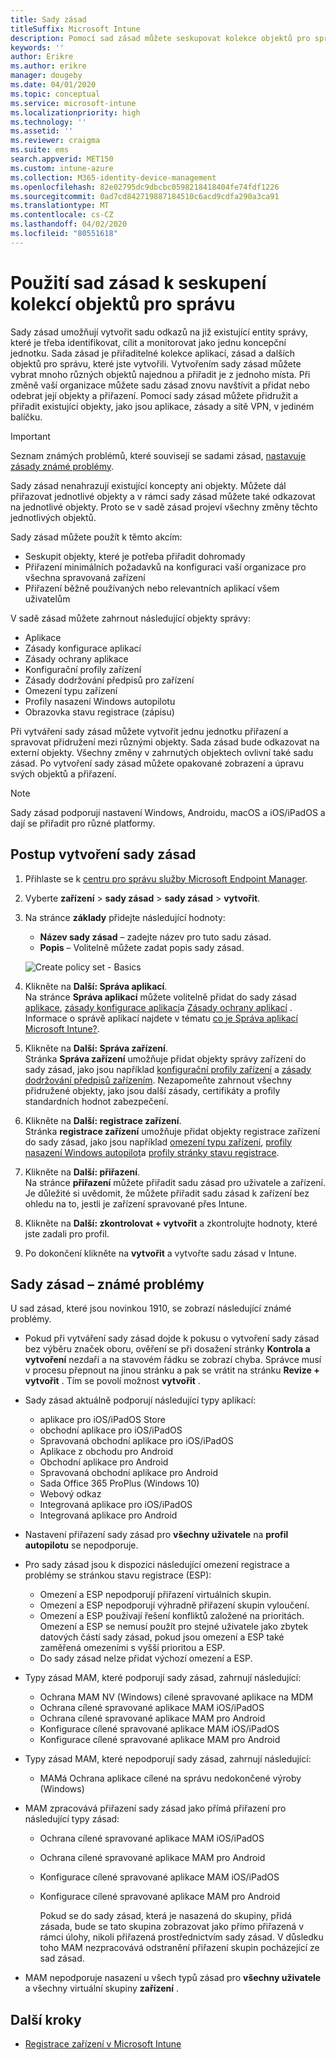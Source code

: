 ```yaml
---
title: Sady zásad
titleSuffix: Microsoft Intune
description: Pomocí sad zásad můžete seskupovat kolekce objektů pro správu v Microsoft Intune.
keywords: ''
author: Erikre
ms.author: erikre
manager: dougeby
ms.date: 04/01/2020
ms.topic: conceptual
ms.service: microsoft-intune
ms.localizationpriority: high
ms.technology: ''
ms.assetid: ''
ms.reviewer: craigma
ms.suite: ems
search.appverid: MET150
ms.custom: intune-azure
ms.collection: M365-identity-device-management
ms.openlocfilehash: 82e02795dc9dbcbc0598218418404fe74fdf1226
ms.sourcegitcommit: 0ad7cd842719887184510c6acd9cdfa290a3ca91
ms.translationtype: MT
ms.contentlocale: cs-CZ
ms.lasthandoff: 04/02/2020
ms.locfileid: "80551618"
---
```

# <a name="use-policy-sets-to-group-collections-of-management-objects"></a>Použití sad zásad k seskupení kolekcí objektů pro správu

Sady zásad umožňují vytvořit sadu odkazů na již existující entity správy, které je třeba identifikovat, cílit a monitorovat jako jednu koncepční jednotku. Sada zásad je přiřaditelné kolekce aplikací, zásad a dalších objektů pro správu, které jste vytvořili. Vytvořením sady zásad můžete vybrat mnoho různých objektů najednou a přiřadit je z jednoho místa. Při změně vaší organizace můžete sadu zásad znovu navštívit a přidat nebo odebrat její objekty a přiřazení. Pomocí sady zásad můžete přidružit a přiřadit existující objekty, jako jsou aplikace, zásady a sítě VPN, v jediném balíčku. 

> [!IMPORTANT]
> Seznam známých problémů, které souvisejí se sadami zásad, [nastavuje zásady známé problémy](policy-sets.md#policy-sets-known-issues).

Sady zásad nenahrazují existující koncepty ani objekty. Můžete dál přiřazovat jednotlivé objekty a v rámci sady zásad můžete také odkazovat na jednotlivé objekty. Proto se v sadě zásad projeví všechny změny těchto jednotlivých objektů.

Sady zásad můžete použít k těmto akcím:

- Seskupit objekty, které je potřeba přiřadit dohromady
- Přiřazení minimálních požadavků na konfiguraci vaší organizace pro všechna spravovaná zařízení
- Přiřazení běžně používaných nebo relevantních aplikací všem uživatelům

V sadě zásad můžete zahrnout následující objekty správy:

- Aplikace
- Zásady konfigurace aplikací
- Zásady ochrany aplikace
- Konfigurační profily zařízení
- Zásady dodržování předpisů pro zařízení
- Omezení typu zařízení
- Profily nasazení Windows autopilotu
- Obrazovka stavu registrace (zápisu)

Při vytváření sady zásad můžete vytvořit jednu jednotku přiřazení a spravovat přidružení mezi různými objekty. Sada zásad bude odkazovat na externí objekty. Všechny změny v zahrnutých objektech ovlivní také sadu zásad. Po vytvoření sady zásad můžete opakované zobrazení a úpravu svých objektů a přiřazení. 

> [!NOTE]
> Sady zásad podporují nastavení Windows, Androidu, macOS a iOS/iPadOS a dají se přiřadit pro různé platformy.

## <a name="how-to-create-a-policy-set"></a>Postup vytvoření sady zásad

1. Přihlaste se k [centru pro správu služby Microsoft Endpoint Manager](https://go.microsoft.com/fwlink/?linkid=2109431).
2. Vyberte **zařízení** > **sady zásad** > **sady zásad** > **vytvořit**.
3. Na stránce **základy** přidejte následující hodnoty:
    - **Název sady zásad** – zadejte název pro tuto sadu zásad.
    - **Popis** – Volitelně můžete zadat popis sady zásad.
   <p>
      <img alt="Create policy set - Basics" src="./media/policy-sets/policy-sets-01.png">

4. Klikněte na **Další: Správa aplikací**.<br>
   Na stránce **Správa aplikací** můžete volitelně přidat do sady zásad [aplikace](../apps/apps-add.md), [zásady konfigurace aplikací](../apps/app-configuration-policies-overview.md)a [Zásady ochrany aplikací](../apps/app-protection-policy.md) . Informace o správě aplikací najdete v tématu [co je Správa aplikací Microsoft Intune?](../apps/app-management.md).
5. Klikněte na **Další: Správa zařízení**.<br>
   Stránka **Správa zařízení** umožňuje přidat objekty správy zařízení do sady zásad, jako jsou například [konfigurační profily zařízení](../configuration/device-profiles.md) a [zásady dodržování předpisů zařízením](../protect/device-compliance-get-started.md). Nezapomeňte zahrnout všechny přidružené objekty, jako jsou další zásady, certifikáty a profily standardních hodnot zabezpečení.
6. Klikněte na **Další: registrace zařízení**.<br>
   Stránka **registrace zařízení** umožňuje přidat objekty registrace zařízení do sady zásad, jako jsou například [omezení typu zařízení](../enrollment/enrollment-restrictions-set.md), [profily nasazení Windows autopilot](../enrollment/enrollment-autopilot.md)a [profily stránky stavu registrace](../enrollment/windows-enrollment-status.md).
7. Klikněte na **Další: přiřazení**.<br>
   Na stránce **přiřazení** můžete přiřadit sadu zásad pro uživatele a zařízení. Je důležité si uvědomit, že můžete přiřadit sadu zásad k zařízení bez ohledu na to, jestli je zařízení spravované přes Intune.
8. Klikněte na **Další: zkontrolovat + vytvořit** a zkontrolujte hodnoty, které jste zadali pro profil.
9. Po dokončení klikněte na **vytvořit** a vytvořte sadu zásad v Intune.

## <a name="policy-sets-known-issues"></a>Sady zásad – známé problémy

U sad zásad, které jsou novinkou 1910, se zobrazí následující známé problémy.

- Pokud při vytváření sady zásad dojde k pokusu o vytvoření sady zásad bez výběru značek oboru, ověření se při dosažení stránky **Kontrola a vytvoření** nezdaří a na stavovém řádku se zobrazí chyba. Správce musí v procesu přepnout na jinou stránku a pak se vrátit na stránku **Revize + vytvořit** . Tím se povolí možnost **vytvořit** .  

- Sady zásad aktuálně podporují následující typy aplikací:
  - aplikace pro iOS/iPadOS Store
  - obchodní aplikace pro iOS/iPadOS
  - Spravovaná obchodní aplikace pro iOS/iPadOS
  - Aplikace z obchodu pro Android
  - Obchodní aplikace pro Android
  - Spravovaná obchodní aplikace pro Android
  - Sada Office 365 ProPlus (Windows 10)
  - Webový odkaz
  - Integrovaná aplikace pro iOS/iPadOS
  - Integrovaná aplikace pro Android

- Nastavení přiřazení sady zásad pro **všechny uživatele** na **profil autopilotu** se nepodporuje.

- Pro sady zásad jsou k dispozici následující omezení registrace a problémy se stránkou stavu registrace (ESP):
  - Omezení a ESP nepodporují přiřazení virtuálních skupin.
  - Omezení a ESP nepodporují výhradně přiřazení skupin vyloučení. 
  - Omezení a ESP používají řešení konfliktů založené na prioritách. Omezení a ESP se nemusí použít pro stejné uživatele jako zbytek datových částí sady zásad, pokud jsou omezení a ESP také zaměřená omezeními s vyšší prioritou a ESP.
  - Do sady zásad nelze přidat výchozí omezení a ESP.

- Typy zásad MAM, které podporují sady zásad, zahrnují následující: 
  - Ochrana MAM NV (Windows) cílené spravované aplikace na MDM 
  - Ochrana cílené spravované aplikace MAM iOS/iPadOS
  - Ochrana cílené spravované aplikace MAM pro Android
  - Konfigurace cílené spravované aplikace MAM iOS/iPadOS
  - Konfigurace cílené spravované aplikace MAM pro Android

- Typy zásad MAM, které nepodporují sady zásad, zahrnují následující: 
  - MAMá Ochrana aplikace cílené na správu nedokončené výroby (Windows)

- MAM zpracovává přiřazení sady zásad jako přímá přiřazení pro následující typy zásad:
  - Ochrana cílené spravované aplikace MAM iOS/iPadOS
  - Ochrana cílené spravované aplikace MAM pro Android
  - Konfigurace cílené spravované aplikace MAM iOS/iPadOS
  - Konfigurace cílené spravované aplikace MAM pro Android

    Pokud se do sady zásad, která je nasazená do skupiny, přidá zásada, bude se tato skupina zobrazovat jako přímo přiřazená v rámci úlohy, nikoli přiřazená prostřednictvím sady zásad. V důsledku toho MAM nezpracovává odstranění přiřazení skupin pocházející ze sad zásad.

- MAM nepodporuje nasazení u všech typů zásad pro **všechny uživatele** a všechny virtuální skupiny **zařízení** .

## <a name="next-steps"></a>Další kroky

- [Registrace zařízení v Microsoft Intune](../enrollment/index.yml)
